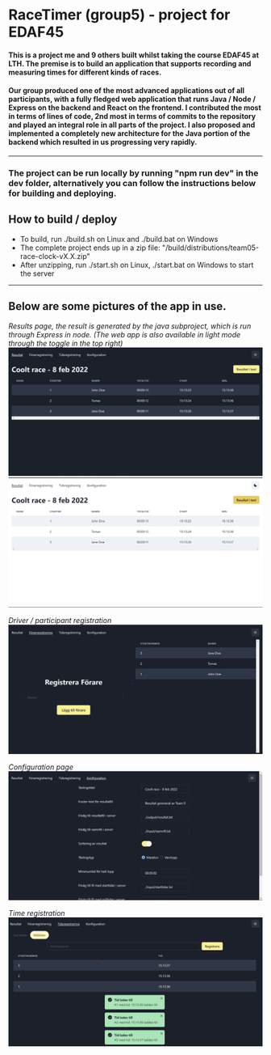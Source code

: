 # RaceTimer (group5) - project for EDAF45

#### This is a project me and 9 others built whilst taking the course EDAF45 at LTH. The premise is to build an application that supports recording and measuring times for different kinds of races. 

#### Our group produced one of the most advanced applications out of all participants, with a fully fledged web application that runs Java / Node / Express on the backend and React on the frontend. I contributed the most in terms of lines of code, 2nd most in terms of commits to the repository and played an integral role in all parts of the project. I also proposed and implemented a completely new architecture for the Java portion of the backend which resulted in us progressing very rapidly. 
---
### The project can be run locally by running "npm run dev" in the dev folder, alternatively you can follow the instructions below for building and deploying.

## How to build / deploy
* To build, run ./build.sh on Linux and ./build.bat on Windows
* The complete project ends up in a zip file: "/build/distributions/team05-race-clock-vX.X.zip"
* After unzipping, run ./start.sh on Linux, ./start.bat on Windows to start the server

--- 
## Below are some pictures of the app in use.

<em>Results page, the result is generated by the java subproject, which is run through Express in node. (The web app is also available in light mode through the toggle in the top right)</em>
![image](pics/Result.png)
![image](pics/result_light.png)

<em>Driver / participant registration</em>
![image](pics/namereg.png)

<em>Configuration page</em>
![image](pics/config.png)

<em>Time registration</em>
![image](pics/timereg.png)
